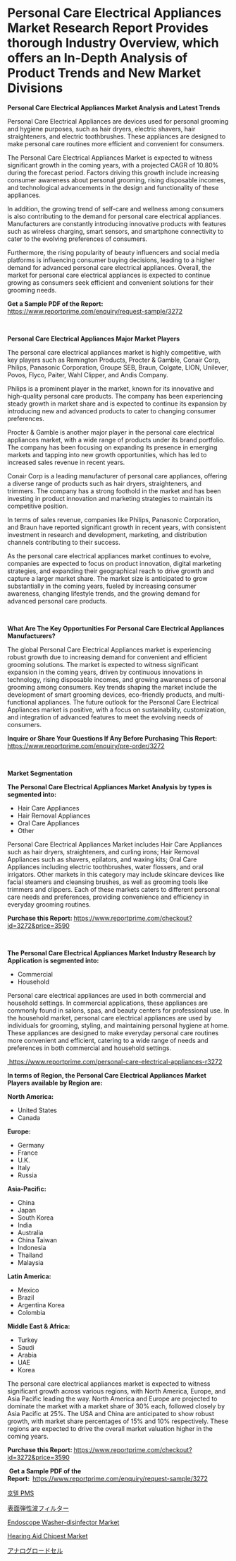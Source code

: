 <p><h1>Personal Care Electrical Appliances Market Research Report Provides thorough Industry Overview, which offers an In-Depth Analysis of Product Trends and New Market Divisions</h1></p><p><strong>Personal Care Electrical Appliances Market Analysis and Latest Trends</strong></p>
<p><p>Personal Care Electrical Appliances are devices used for personal grooming and hygiene purposes, such as hair dryers, electric shavers, hair straighteners, and electric toothbrushes. These appliances are designed to make personal care routines more efficient and convenient for consumers.</p><p>The Personal Care Electrical Appliances Market is expected to witness significant growth in the coming years, with a projected CAGR of 10.80% during the forecast period. Factors driving this growth include increasing consumer awareness about personal grooming, rising disposable incomes, and technological advancements in the design and functionality of these appliances.</p><p>In addition, the growing trend of self-care and wellness among consumers is also contributing to the demand for personal care electrical appliances. Manufacturers are constantly introducing innovative products with features such as wireless charging, smart sensors, and smartphone connectivity to cater to the evolving preferences of consumers.</p><p>Furthermore, the rising popularity of beauty influencers and social media platforms is influencing consumer buying decisions, leading to a higher demand for advanced personal care electrical appliances. Overall, the market for personal care electrical appliances is expected to continue growing as consumers seek efficient and convenient solutions for their grooming needs.</p></p>
<p><strong>Get a Sample PDF of the Report:&nbsp;</strong> <a href="https://www.reportprime.com/enquiry/request-sample/3272">https://www.reportprime.com/enquiry/request-sample/3272</a></p>
<p>&nbsp;</p>
<p><strong>Personal Care Electrical Appliances Major Market Players</strong></p>
<p><p>The personal care electrical appliances market is highly competitive, with key players such as Remington Products, Procter & Gamble, Conair Corp, Philips, Panasonic Corporation, Groupe SEB, Braun, Colgate, LION, Unilever, Povos, Flyco, Paiter, Wahl Clipper, and Andis Company.</p><p>Philips is a prominent player in the market, known for its innovative and high-quality personal care products. The company has been experiencing steady growth in market share and is expected to continue its expansion by introducing new and advanced products to cater to changing consumer preferences.</p><p>Procter & Gamble is another major player in the personal care electrical appliances market, with a wide range of products under its brand portfolio. The company has been focusing on expanding its presence in emerging markets and tapping into new growth opportunities, which has led to increased sales revenue in recent years.</p><p>Conair Corp is a leading manufacturer of personal care appliances, offering a diverse range of products such as hair dryers, straighteners, and trimmers. The company has a strong foothold in the market and has been investing in product innovation and marketing strategies to maintain its competitive position.</p><p>In terms of sales revenue, companies like Philips, Panasonic Corporation, and Braun have reported significant growth in recent years, with consistent investment in research and development, marketing, and distribution channels contributing to their success.</p><p>As the personal care electrical appliances market continues to evolve, companies are expected to focus on product innovation, digital marketing strategies, and expanding their geographical reach to drive growth and capture a larger market share. The market size is anticipated to grow substantially in the coming years, fueled by increasing consumer awareness, changing lifestyle trends, and the growing demand for advanced personal care products.</p></p>
<p>&nbsp;</p>
<p><strong>What Are The Key Opportunities For Personal Care Electrical Appliances Manufacturers?</strong></p>
<p><p>The global Personal Care Electrical Appliances market is experiencing robust growth due to increasing demand for convenient and efficient grooming solutions. The market is expected to witness significant expansion in the coming years, driven by continuous innovations in technology, rising disposable incomes, and growing awareness of personal grooming among consumers. Key trends shaping the market include the development of smart grooming devices, eco-friendly products, and multi-functional appliances. The future outlook for the Personal Care Electrical Appliances market is positive, with a focus on sustainability, customization, and integration of advanced features to meet the evolving needs of consumers.</p></p>
<p><strong>Inquire or Share Your Questions If Any Before Purchasing This Report:</strong> <a href="https://www.reportprime.com/enquiry/pre-order/3272">https://www.reportprime.com/enquiry/pre-order/3272</a></p>
<p>&nbsp;</p>
<p><strong>Market Segmentation</strong></p>
<p><strong>The Personal Care Electrical Appliances Market Analysis by types is segmented into:</strong></p>
<p><ul><li>Hair Care Appliances</li><li>Hair Removal Appliances</li><li>Oral Care Appliances</li><li>Other</li></ul></p>
<p><p>Personal Care Electrical Appliances Market includes Hair Care Appliances such as hair dryers, straighteners, and curling irons; Hair Removal Appliances such as shavers, epilators, and waxing kits; Oral Care Appliances including electric toothbrushes, water flossers, and oral irrigators. Other markets in this category may include skincare devices like facial steamers and cleansing brushes, as well as grooming tools like trimmers and clippers. Each of these markets caters to different personal care needs and preferences, providing convenience and efficiency in everyday grooming routines.</p></p>
<p><strong>Purchase this Report:&nbsp;</strong><a href="https://www.reportprime.com/checkout?id=3272&price=3590">https://www.reportprime.com/checkout?id=3272&price=3590</a></p>
<p>&nbsp;</p>
<p><strong>The Personal Care Electrical Appliances Market Industry Research by Application is segmented into:</strong></p>
<p><ul><li>Commercial</li><li>Household</li></ul></p>
<p><p>Personal care electrical appliances are used in both commercial and household settings. In commercial applications, these appliances are commonly found in salons, spas, and beauty centers for professional use. In the household market, personal care electrical appliances are used by individuals for grooming, styling, and maintaining personal hygiene at home. These appliances are designed to make everyday personal care routines more convenient and efficient, catering to a wide range of needs and preferences in both commercial and household settings.</p></p>
<p><a href="https://www.reportprime.com/personal-care-electrical-appliances-r3272">&nbsp;https://www.reportprime.com/personal-care-electrical-appliances-r3272</a></p>
<p><strong>In terms of Region, the Personal Care Electrical Appliances Market Players available by Region are:</strong></p>
<p>
    <p> <strong> North America: </strong>
        <ul>
            <li>United States</li>
            <li>Canada</li>
        </ul>
        </p> 
    <p> <strong> Europe: </strong>
        <ul>
            <li>Germany</li>
            <li>France</li>
            <li>U.K.</li>
            <li>Italy</li>
            <li>Russia</li>
        </ul>
        </p> 
    <p> <strong> Asia-Pacific: </strong>
        <ul>
            <li>China</li>
            <li>Japan</li>
            <li>South Korea</li>
            <li>India</li>
            <li>Australia</li>
            <li>China Taiwan</li>
            <li>Indonesia</li>
            <li>Thailand</li>
            <li>Malaysia</li>
        </ul>
        </p> 
    <p> <strong> Latin America: </strong>
        <ul>
            <li>Mexico</li>
            <li>Brazil</li>
            <li>Argentina Korea</li>
            <li>Colombia</li>
        </ul>
        </p> 
    <p> <strong> Middle East & Africa: </strong>
        <ul>
            <li>Turkey</li>
            <li>Saudi</li>
            <li>Arabia</li>
            <li>UAE</li>
            <li>Korea</li>
        </ul>
    </p>
    </p>
<p><p>The personal care electrical appliances market is expected to witness significant growth across various regions, with North America, Europe, and Asia Pacific leading the way. North America and Europe are projected to dominate the market with a market share of 30% each, followed closely by Asia Pacific at 25%. The USA and China are anticipated to show robust growth, with market share percentages of 15% and 10% respectively. These regions are expected to drive the overall market valuation higher in the coming years.</p></p>
<p><strong>Purchase this Report: </strong><a href="https://www.reportprime.com/checkout?id=3272&price=3590">https://www.reportprime.com/checkout?id=3272&price=3590</a></p>
<p>&nbsp;<strong>Get a Sample PDF of the Report:&nbsp;&nbsp;</strong><a href="https://www.reportprime.com/enquiry/request-sample/3272">https://www.reportprime.com/enquiry/request-sample/3272</a></p>
<p><strong></strong></p>
<p><p><a href="https://github.com/muchswr/Market-Research-Report-List-1/blob/main/210225037522.md">호텔 PMS</a></p><p><a href="https://github.com/tubbs463/Market-Research-Report-List-2/blob/main/919231631391.md">表面弾性波フィルター</a></p><p><a href="https://www.linkedin.com/pulse/endoscope-washer-disinfector-market-size-growth-industry-analysis-kyetf">Endoscope Washer-disinfector Market</a></p><p><a href="https://github.com/MaraKoelpin2023/Market-Research-Report-List-2/blob/main/hearing-aid-chipest-market.md">Hearing Aid Chipest Market</a></p><p><a href="https://github.com/decker5351/Market-Research-Report-List-2/blob/main/885934631390.md">アナログロードセル</a></p></p>